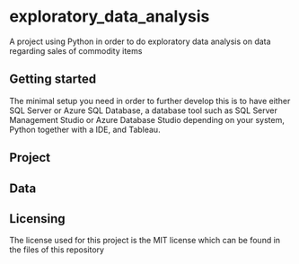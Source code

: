 # exploratory_data_analysis
A project using Python in order to do exploratory data analysis on data regarding sales of commodity items

## Getting started


The minimal setup you need in order to further develop this is to have either SQL Server or Azure SQL Database, a database tool such as SQL Server Management Studio or Azure Database Studio depending on your system, Python together with a IDE, and Tableau. 


## Project  


## Data


## Licensing

The license used for this project is the MIT license which can be found in the files of this repository
